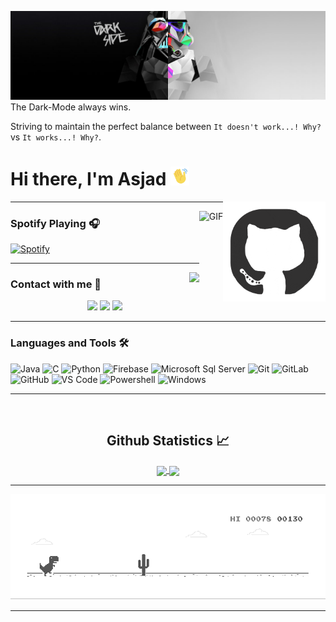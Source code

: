 
![](https://github.com/AsjadSiddiqui/AsjadSiddiqui/raw/main/cover.jpg)
The Dark-Mode always wins.

Striving to maintain the perfect balance between `It doesn't work...! Why?` vs `It works...! Why?`.
# Hi there, I'm Asjad <img width="30px" src="https://github.com/AsjadSiddiqui/AsjadSiddiqui/raw/main/wave.gif" />

<img align="right" alt="GIF" height="160px" src="https://github.com/AsjadSiddiqui/AsjadSiddiqui/raw/main/github_rounded_corners.gif" />


---

<img align="right" alt="GIF" height="170px" src="https://media.giphy.com/media/J5B1Y8QZnzXXbLQIBu/giphy.gif" />

### Spotify Playing 🎧

[![Spotify](https://asjad.vercel.app/we-dont-talk-anymore.svg)](https://open.spotify.com/user/12l1tpb4sgf1pe8p4w0qcoxcm?si=3i3OXEcNRe-Upk8aglD8cg)

---

<img align="right" src="http://estruyf-github.azurewebsites.net/api/VisitorHit?user=AsjadSiddiqui&countColorcountColor&countColor=%234287f5"/>

### Contact with me 📝
<p align="center">
<a href="https://asjad.netlify.app/"><img src="https://img.shields.io/badge/-asjad.netlify.app-3423A6?style=flat-square&logo=Google-Chrome&logoColor=white"/></a>
<a href="https://www.linkedin.com/in/asjad-s-7449131a9/"><img src="https://img.shields.io/badge/-Asjad%20Siddiqui-0077B5?style=flat-square&logo=Linkedin&logoColor=white"/></a>
<a href="mailto:asjadsidd101@gmail.com"><img src="https://img.shields.io/badge/-asjadsidd101@gamil.com-D14836?style=flat-square&logo=Gmail&logoColor=white"/></a>

<br />

---

### Languages and Tools 🛠 

![Java](http://img.shields.io/badge/-Flutter-ffffff?style=flat-square&logo=flutter&logoColor=41d0fd)
![C](http://img.shields.io/badge/-Dart-A8B9CC?style=flat-square&logo=dart&logoColor=ffffff)
![Python](http://img.shields.io/badge/-Python-3776AB?style=flat-square&logo=python&logoColor=ffffff)
![Firebase](https://img.shields.io/badge/-Firebase-FFCA28?style=flat-square&logo=firebase&logoColor=ffffff)
![Microsoft Sql Server](https://img.shields.io/badge/-Sql%20Server-CC2927?style=flat-square&logo=microsoft-sql-server&logoColor=ffffff)
![Git](https://img.shields.io/badge/-Git-%23F05032?style=flat-square&logo=git&logoColor=%23ffffff)
![GitLab](https://img.shields.io/badge/-GitLab-FCA121?style=flat-square&logo=gitlab)
![GitHub](https://img.shields.io/badge/-GitHub-181717?style=flat-square&logo=github)
![VS Code](http://img.shields.io/badge/-VS%20Code-007ACC?style=flat-square&logo=visual-studio-code&logoColor=ffffff)
![Powershell](http://img.shields.io/badge/-Powershell-5391FE?style=flat-square&logo=powershell&logoColor=ffffff)
![Windows](http://img.shields.io/badge/-Windows-0078D6?style=flat-square&logo=windows&logoColor=ffffff)
<br/>

---

<br/>

  <h2 align="center"> Github Statistics 📈 </h2>
  
  <div align="center"> 
     <a href="">
      <img align="center" src="https://github-readme-stats-sigma-five.vercel.app/api?username=AsjadSiddiqui&show_icons=true&include_all_commits=true&count_private=true&theme=react&line_height=40" />
    </a>
    <a href="">
      <img align="center" src="https://github-readme-stats.vercel.app/api/top-langs/?username=AsjadSiddiqui&theme=react&line_height=40&hide=css"/>
    </a>
</div
  
<br/>

---
![Dino](
https://github.com/AsjadSiddiqui/AsjadSiddiqui/raw/main/dino.gif)
 
---

